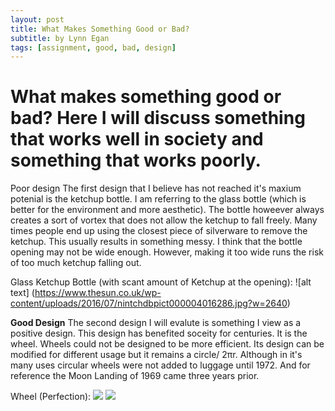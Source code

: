 ```yaml
---
layout: post
title: What Makes Something Good or Bad?
subtitle: by Lynn Egan
tags: [assignment, good, bad, design]
---
```


<h1>What makes something good or bad? Here I will discuss something that works well in society and something that works poorly.</h1>


<a> Poor design </a>
The first design that I believe has not reached it's maxium potenial is the ketchup bottle. I am referring to the glass bottle (which is better for the environment and more aesthetic). The bottle howeever always creates a sort of vortex that does not allow the ketchup to fall freely. Many times people end up using the closest piece of silverware to remove the ketchup. This usually results in something messy. I think that the bottle opening may not be wide enough. However, making it too wide runs the risk of too much ketchup falling out. 

Glass Ketchup Bottle (with scant amount of Ketchup at the opening): 
![alt text] (https://www.thesun.co.uk/wp-content/uploads/2016/07/nintchdbpict000004016286.jpg?w=2640) 

<b> Good Design</b>
The second design I will evalute is something I view as a positive design. This design has benefited soceity for centuries. It is the wheel. Wheels could not be designed to be more efficient. Its design can be modified for different usage but it remains a circle/ 2πr. Although in it's many uses circular wheels were not added to luggage until 1972. And for reference the Moon Landing of 1969 came three years prior. 


Wheel (Perfection): 
<img src ="https://cdn.mos.cms.futurecdn.net/NPJXygFwB5uxxpHnEKbNb6-1024-80.jpg.webp">
<img src="https://i.pinimg.com/474x/76/b4/3e/76b43eaffd14f95453c46f0279c3cf17.jpg">
